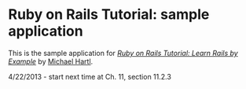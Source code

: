 # Ruby on Rails Tutorial: sample application

This is the sample application for
[*Ruby on Rails Tutorial: Learn Rails by Example*](http://railstutorial.org/)
by [Michael Hartl](http://michaelhartl.com/).

4/22/2013 - start next time at Ch. 11, section 11.2.3